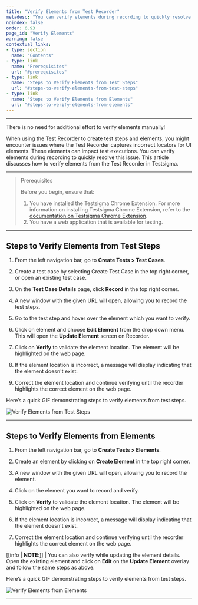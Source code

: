 ```yaml
---
title: "Verify Elements from Test Recorder"
metadesc: "You can verify elements during recording to quickly resolve issues in execution. This article discusses verifying elements from the Test Recorder in Testsigma"
noindex: false
order: 6.93
page_id: "Verify Elements"
warning: false
contextual_links:
- type: section
  name: "Contents"
- type: link
  name: "Prerequisites"
  url: "#prerequisites"
- type: link
  name: "Steps to Verify Elements from Test Steps"
  url: "#steps-to-verify-elements-from-test-steps"
- type: link
  name: "Steps to Verify Elements from Elements"
  url: "#steps-to-verify-elements-from-elements"
---
```


---


There is no need for additional effort to verify elements manually!

When using the Test Recorder to create test steps and elements, you might encounter issues where the Test Recorder captures incorrect locators for UI elements. These elements can impact test executions. You can verify elements during recording to quickly resolve this issue. This article discusses how to verify elements from the Test Recorder in Testsigma.


---

> <p id="prerequisites">Prerequisites</p>
>
> Before you begin, ensure that:
> 1. You have installed the Testsigma Chrome Extension. For more information on installing Testsigma Chrome Extension, refer to the [documentation on Testsigma Chrome Extension](https://testsigma.com/docs/test-step-recorder/install-chrome-extension/). 
> 2. You have a web application that is available for testing.

---

## **Steps to Verify Elements from Test Steps**

1. From the left navigation bar, go to **Create Tests > Test Cases**.

2. Create a test case by selecting Create Test Case in the top right corner, or open an existing test case.

3. On the **Test Case Details** page, click **Record** in the top right corner.

4. A new window with the given URL will open, allowing you to record the test steps.

5. Go to the test step and hover over the element which you want to verify. 

6. Click on element and choose **Edit Element** from the drop down menu. This will open the **Update Element** screen on Recorder.

7. Click on **Verify** to validate the element location. The element will be highlighted on the web page.

8. If the element location is incorrect, a message will display indicating that the element doesn't exist.

9. Correct the element location and continue verifying until the recorder highlights the correct element on the web page.

Here’s a quick GIF demonstrating steps to verify elements from test steps.

![Verify Elements from Test Steps](https://s3.amazonaws.com/static-docs.testsigma.com/new_images/projects/applications/HighlightElement.gif)

---

## **Steps to Verify Elements from Elements**

1. From the left navigation bar, go to **Create Tests > Elements**.

2. Create an element by clicking on **Create Element** in the top right corner. 

3. A new window with the given URL will open, allowing you to record the element.

4. Click on the element you want to record and verify. 

5. Click on **Verify** to validate the element location. The element will be highlighted on the web page.

6. If the element location is incorrect, a message will display indicating that the element doesn't exist.

7. Correct the element location and continue verifying until the recorder highlights the correct element on the web page.

[[info | **NOTE**:]]
| You can also verify while updating the element details. Open the existing element and click on **Edit** on the **Update Element** overlay and follow the same steps as above. 


Here’s a quick GIF demonstrating steps to verify elements from test steps.

![Verify Elements from Elements](https://s3.amazonaws.com/static-docs.testsigma.com/new_images/projects/applications/ElementHighlisht-EC.gif)


---
